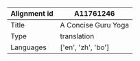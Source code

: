 |Alignment id | A11761246
| --- | --- 
|Title | A Concise Guru Yoga 
|Type | translation
|Languages | ['en', 'zh', 'bo']